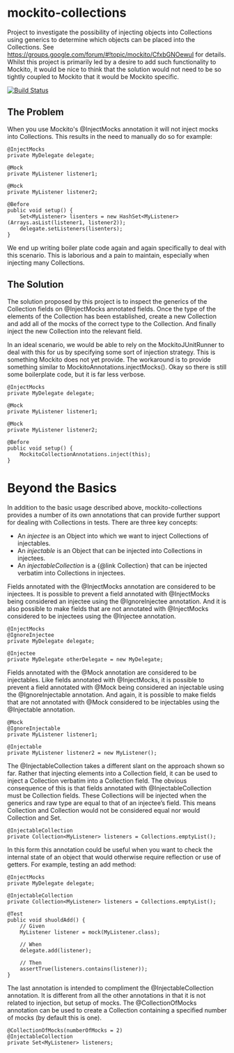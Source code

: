 mockito-collections
===================

Project to investigate the possibility of injecting objects into Collections using generics to determine which objects can be placed into the Collections. See https://groups.google.com/forum/#!topic/mockito/CfxbGNOewuI for details. Whilst this project is primarily led by a desire to add such functionality to Mockito, it would be nice to think that the solution would not need to be so tightly coupled to Mockito that it would be Mockito specific.

[![Build Status](https://buildhive.cloudbees.com/job/jameskennard/job/mockito-collections/badge/icon)](https://buildhive.cloudbees.com/job/jameskennard/job/mockito-collections/)

The Problem
-----------

When you use Mockito's @InjectMocks annotation it will not inject mocks into Collections. This results in the need to manually do so for example:

    @InjectMocks
    private MyDelegate delegate;
    
    @Mock
    private MyListener listener1;
    
    @Mock
    private MyListener listener2;
    
    @Before
    public void setup() {
        Set<MyListener> lisenters = new HashSet<MyListener>(Arrays.asList(listener1, listener2));
        delegate.setListeners(lisenters);
    }

We end up writing boiler plate code again and again specifically to deal with this scenario. This is laborious and a pain to maintain, especially when injecting many Collections.

The Solution
-------------

The solution proposed by this project is to inspect the generics of the Collection fields on @InjectMocks annotated fields. Once the type of the elements of the Collection has been established, create a new Collection and add all of the mocks of the correct type to the Collection. And finally inject the new Collection into the relevant field.

In an ideal scenario, we would be able to rely on the MockitoJUnitRunner to deal with this for us by specifying some sort of injection strategy. This is something Mockito does not yet provide. The workaround is to provide something similar to MockitoAnnotations.injectMocks(). Okay so there is still some boilerplate code, but it is far less verbose.

    @InjectMocks
    private MyDelegate delegate;
    
    @Mock
    private MyListener listener1;
    
    @Mock
    private MyListener listener2;
    
    @Before
    public void setup() {
        MockitoCollectionAnnotations.inject(this);
    }

Beyond the Basics
=================

In addition to the basic usage described above, mockito-collections provides a number of its own annotations that can provide further support for dealing with Collections in tests. There are three key concepts:

* An <i>injectee</i> is an Object into which we want to inject Collections of injectables.
* An <i>injectable</i> is an Object that can be injected into Collections in injectees.
* An <i>injectableCollection</i> is a {@link Collection} that can be injected verbatim into Collections in injectees.

Fields annotated with the @InjectMocks annotation are considered to be injectees. It is possible to prevent a field annotated with @InjectMocks being considered an injectee using the @IgnoreInjectee annotation. And it is also possible to make fields that are not annotated with @InjectMocks considered to be injectees using the @Injectee annotation.

    @InjectMocks
    @IgnoreInjectee
    private MyDelegate delegate;
    
    @Injectee
    private MyDelegate otherDelegate = new MyDelegate;

Fields annotated with the @Mock annotation are considered to be injectables. Like fields annotated with @InjectMocks, it is possible to prevent a field annotated with @Mock being considered an injectable using the @IgnoreInjectable annotation. And again, it is possible to make fields that are not annotated with @Mock considered to be injectables using the @Injectable annotation.

    @Mock
    @IgnoreInjectable
    private MyListener listener1;
    
    @Injectable
    private MyListener listener2 = new MyListener();

The @InjectableCollection takes a different slant on the approach shown so far. Rather that injecting elements into a Collection field, it can be used to inject a Collection verbatim into a Collection field. The obvious consequence of this is that fields annotated with @InjectableCollection must be Collection fields. These Collections will be injected when the generics and raw type are equal to that of an injectee’s field. This means Collection<InputStream> and Collection<FileInputStream> would not be considered equal nor would Collection<InputStream> and Set<InputStream>.

    @InjectableCollection
    private Collection<MyListener> listeners = Collections.emptyList();

In this form this annotation could be useful when you want to check the internal state of an object that would otherwise require reflection or use of getters. For example, testing an add method:

    @InjectMocks
    private MyDelegate delegate;

    @InjectableCollection
    private Collection<MyListener> listeners = Collections.emptyList();
    
    @Test
    public void shuoldAdd() {
        // Given
        MyListener listener = mock(MyListener.class);
        
        // When
        delegate.add(listener);
        
        // Then
        assertTrue(listeners.contains(listener));
    }

The last annotation is intended to compliment the @InjectableCollection annotation. It is different from all the other annotations in that it is not related to injection, but setup of mocks. The @CollectionOfMocks annotation can be used to create a Collection containing a specified number of mocks (by default this is one).
    
    @CollectionOfMocks(numberOfMocks = 2)
    @InjectableCollection
    private Set<MyListener> listeners;


